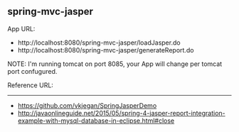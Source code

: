 spring-mvc-jasper
------------------

App URL: 

- http://localhost:8080/spring-mvc-jasper/loadJasper.do
- http://localhost:8080/spring-mvc-jasper/generateReport.do

NOTE: I'm running tomcat on port 8085, your App will change per tomcat port confugured.

Reference URL:
**************

- https://github.com/vkjegan/SpringJasperDemo
- http://javaonlineguide.net/2015/05/spring-4-jasper-report-integration-example-with-mysql-database-in-eclipse.html#close
